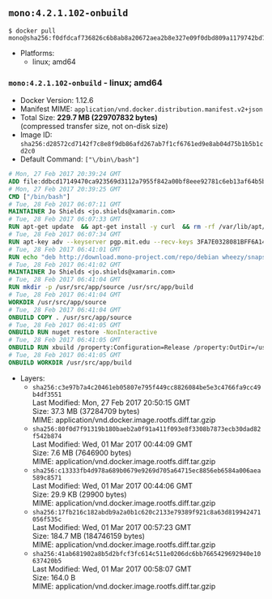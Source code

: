 ## `mono:4.2.1.102-onbuild`

```console
$ docker pull mono@sha256:f0dfdcaf736826c6b8ab8a20672aea2b8e327e09f0dbd809a1179742bd7bc6bb
```

-	Platforms:
	-	linux; amd64

### `mono:4.2.1.102-onbuild` - linux; amd64

-	Docker Version: 1.12.6
-	Manifest MIME: `application/vnd.docker.distribution.manifest.v2+json`
-	Total Size: **229.7 MB (229707832 bytes)**  
	(compressed transfer size, not on-disk size)
-	Image ID: `sha256:d28572cd7142f7c8e8f9db86afd267ab7f1cf6761ed9e8ab04d75b1b5b1cd2c0`
-	Default Command: `["\/bin\/bash"]`

```dockerfile
# Mon, 27 Feb 2017 20:39:24 GMT
ADD file:ddbcd17149470ca923569d3112a7955f842a00bf8eee92781c6eb13af64b5b82 in / 
# Mon, 27 Feb 2017 20:39:25 GMT
CMD ["/bin/bash"]
# Tue, 28 Feb 2017 06:07:11 GMT
MAINTAINER Jo Shields <jo.shields@xamarin.com>
# Tue, 28 Feb 2017 06:07:33 GMT
RUN apt-get update 	&& apt-get install -y curl 	&& rm -rf /var/lib/apt/lists/*
# Tue, 28 Feb 2017 06:07:34 GMT
RUN apt-key adv --keyserver pgp.mit.edu --recv-keys 3FA7E0328081BFF6A14DA29AA6A19B38D3D831EF
# Tue, 28 Feb 2017 06:41:01 GMT
RUN echo "deb http://download.mono-project.com/repo/debian wheezy/snapshots/4.2.1.102 main" > /etc/apt/sources.list.d/mono-xamarin.list 	&& apt-get update 	&& apt-get install -y mono-devel ca-certificates-mono fsharp mono-vbnc nuget 	&& rm -rf /var/lib/apt/lists/*
# Tue, 28 Feb 2017 06:41:02 GMT
MAINTAINER Jo Shields <jo.shields@xamarin.com>
# Tue, 28 Feb 2017 06:41:04 GMT
RUN mkdir -p /usr/src/app/source /usr/src/app/build
# Tue, 28 Feb 2017 06:41:04 GMT
WORKDIR /usr/src/app/source
# Tue, 28 Feb 2017 06:41:04 GMT
ONBUILD COPY . /usr/src/app/source
# Tue, 28 Feb 2017 06:41:05 GMT
ONBUILD RUN nuget restore -NonInteractive
# Tue, 28 Feb 2017 06:41:05 GMT
ONBUILD RUN xbuild /property:Configuration=Release /property:OutDir=/usr/src/app/build/
# Tue, 28 Feb 2017 06:41:05 GMT
ONBUILD WORKDIR /usr/src/app/build
```

-	Layers:
	-	`sha256:c3e97b7a4c20461eb05807e795f449cc8826084be5e3c4766fa9cc49b4df3551`  
		Last Modified: Mon, 27 Feb 2017 20:50:15 GMT  
		Size: 37.3 MB (37284709 bytes)  
		MIME: application/vnd.docker.image.rootfs.diff.tar.gzip
	-	`sha256:80f0d7f91319b180baeb2a0f91a411f093e8f3308b7873ecb30dad82f542b874`  
		Last Modified: Wed, 01 Mar 2017 00:44:09 GMT  
		Size: 7.6 MB (7646900 bytes)  
		MIME: application/vnd.docker.image.rootfs.diff.tar.gzip
	-	`sha256:c13333fb4d978a689b0679e9269d705a64715ec8856eb6584a006aea589c8571`  
		Last Modified: Wed, 01 Mar 2017 00:44:06 GMT  
		Size: 29.9 KB (29900 bytes)  
		MIME: application/vnd.docker.image.rootfs.diff.tar.gzip
	-	`sha256:17fb216c182abdb9a2a0b1c620c2133e79389f921c8a63d819942471056f535c`  
		Last Modified: Wed, 01 Mar 2017 00:57:23 GMT  
		Size: 184.7 MB (184746159 bytes)  
		MIME: application/vnd.docker.image.rootfs.diff.tar.gzip
	-	`sha256:41ab681902a8b5d2bfcf3fc614c511e0206dc6bb7665429692940e10637420b5`  
		Last Modified: Wed, 01 Mar 2017 00:58:07 GMT  
		Size: 164.0 B  
		MIME: application/vnd.docker.image.rootfs.diff.tar.gzip
